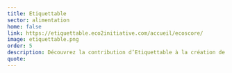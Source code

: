 ```yaml
---
title: Etiquettable
sector: alimentation
home: false
link: https://etiquettable.eco2initiative.com/accueil/ecoscore/
image: etiquettable.png
order: 5
description: Découvrez la contribution d’Etiquettable à la création de l’Eco-score grâce aux données Agribalyse
quote:
---
```

